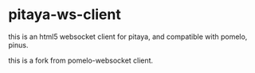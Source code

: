 # pitaya-ws-client

this is an html5 websocket client for pitaya, and compatible with pomelo, pinus.

this is a fork from pomelo-websocket client.
